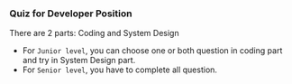 ### Quiz for Developer Position

There are 2 parts: Coding and System Design

- For `Junior level`, you can choose one or both question in coding part and try in System Design part.
- For `Senior level`, you have to complete all question.
